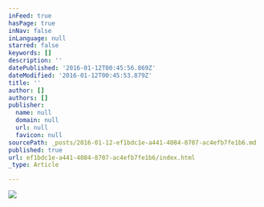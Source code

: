 ```yaml
---
inFeed: true
hasPage: true
inNav: false
inLanguage: null
starred: false
keywords: []
description: ''
datePublished: '2016-01-12T00:45:56.869Z'
dateModified: '2016-01-12T00:45:53.879Z'
title: ''
author: []
authors: []
publisher:
  name: null
  domain: null
  url: null
  favicon: null
sourcePath: _posts/2016-01-12-ef1bdc1e-a441-4084-8707-ac4efb7fe1b6.md
published: true
url: ef1bdc1e-a441-4084-8707-ac4efb7fe1b6/index.html
_type: Article

---
```

![](https://the-grid-user-content.s3-us-west-2.amazonaws.com/6756d828-159d-4d8e-a940-2ec22befcc96.jpg)